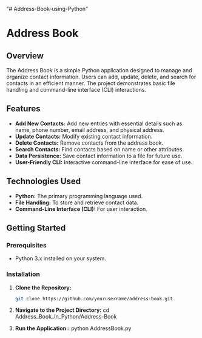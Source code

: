 "# Address-Book-using-Python" 

# Address Book

## Overview

The Address Book is a simple Python application designed to manage and organize contact information. Users can add, update, delete, and search for contacts in an efficient manner. The project demonstrates basic file handling and command-line interface (CLI) interactions.

## Features

- **Add New Contacts:** Add new entries with essential details such as name, phone number, email address, and physical address.
- **Update Contacts:** Modify existing contact information.
- **Delete Contacts:** Remove contacts from the address book.
- **Search Contacts:** Find contacts based on name or other attributes.
- **Data Persistence:** Save contact information to a file for future use.
- **User-Friendly CLI:** Interactive command-line interface for ease of use.

## Technologies Used

- **Python:** The primary programming language used.
- **File Handling:** To store and retrieve contact data.
- **Command-Line Interface (CLI):** For user interaction.

## Getting Started

### Prerequisites

- Python 3.x installed on your system.

### Installation

1. **Clone the Repository:**
   ```bash
   git clone https://github.com/yourusername/address-book.git

2. **Navigate to the Project Directory:**
   cd Address_Book_In_Python/Address-Book

3. **Run the Application::**
   python AddressBook.py
   


